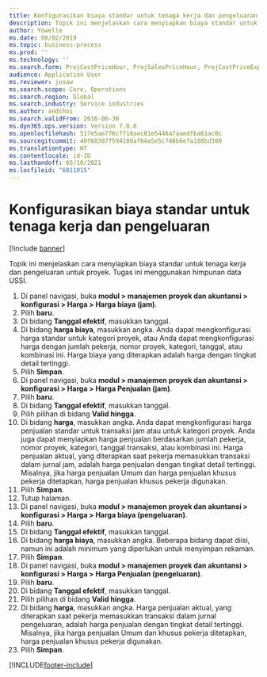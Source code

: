```yaml
---
title: Konfigurasikan biaya standar untuk tenaga kerja dan pengeluaran
description: Topik ini menjelaskan cara menyiapkan biaya standar untuk tenaga kerja dan pengeluaran untuk proyek.
author: Yowelle
ms.date: 08/02/2019
ms.topic: business-process
ms.prod: ''
ms.technology: ''
ms.search.form: ProjCostPriceHour, ProjSalesPriceHour, ProjCostPriceExpense, ProjSalesPriceCost
audience: Application User
ms.reviewer: josaw
ms.search.scope: Core, Operations
ms.search.region: Global
ms.search.industry: Service industries
ms.author: andchoi
ms.search.validFrom: 2016-06-30
ms.dyn365.ops.version: Version 7.0.0
ms.openlocfilehash: 517e5ae776cff18aec81e5446a7aaedfba61ac0c
ms.sourcegitcommit: 40f68387f594180af64a5e5c748b6efa188bd300
ms.translationtype: HT
ms.contentlocale: id-ID
ms.lasthandoff: 05/10/2021
ms.locfileid: "6011015"
---
```

# <a name="configure-standard-costs-for-labor-and-expenses"></a>Konfigurasikan biaya standar untuk tenaga kerja dan pengeluaran

[!include [banner](../../includes/banner.md)]

Topik ini menjelaskan cara menyiapkan biaya standar untuk tenaga kerja dan pengeluaran untuk proyek. Tugas ini menggunakan himpunan data USSI.

1. Di panel navigasi, buka **modul > manajemen proyek dan akuntansi > konfigurasi > Harga > Harga biaya (jam)**.
2. Pilih **baru**.
3. Di bidang **Tanggal efektif**, masukkan tanggal.
4. Di bidang **harga biaya**, masukkan angka. Anda dapat mengkonfigurasi harga standar untuk kategori proyek, atau Anda dapat mengkonfigurasi harga dengan jumlah pekerja, nomor proyek, kategori, tanggal, atau kombinasi ini. Harga biaya yang diterapkan adalah harga dengan tingkat detail tertinggi.  
5. Pilih **Simpan**.
6. Di panel navigasi, buka **modul > manajemen proyek dan akuntansi > konfigurasi > Harga > Harga Penjualan (jam)**.
7. Pilih **baru**.
8. Di bidang **Tanggal efektif**, masukkan tanggal.
9. Pilih pilihan di bidang **Valid hingga**.
10. Di bidang **harga**, masukkan angka. Anda dapat mengkonfigurasi harga penjualan standar untuk transaksi jam atau untuk kategori proyek. Anda juga dapat menyiapkan harga penjualan berdasarkan jumlah pekerja, nomor proyek, kategori, tanggal transaksi, atau kombinasi ini. Harga penjualan aktual, yang diterapkan saat pekerja memasukkan transaksi dalam jurnal jam, adalah harga penjualan dengan tingkat detail tertinggi. Misalnya, jika harga penjualan Umum dan harga penjualan khusus pekerja ditetapkan, harga penjualan khusus pekerja digunakan.  
11. Pilih **Simpan**.
12. Tutup halaman.
13. Di panel navigasi, buka **modul > manajemen proyek dan akuntansi > konfigurasi > Harga > Harga biaya (pengeluaran)**.
14. Pilih **baru**.
15. Di bidang **Tanggal efektif**, masukkan tanggal.
16. Di bidang **harga biaya**, masukkan angka. Beberapa bidang dapat diisi, namun ini adalah minimum yang diperlukan untuk menyimpan rekaman.  
17. Pilih **Simpan**.
18. Di panel navigasi, buka **modul > manajemen proyek dan akuntansi > konfigurasi > Harga > Harga Penjualan (pengeluaran)**.
19. Pilih **baru**.
20. Di bidang **Tanggal efektif**, masukkan tanggal.
21. Pilih pilihan di bidang **Valid hingga**.
22. Di bidang **harga**, masukkan angka. Harga penjualan aktual, yang diterapkan saat pekerja memasukkan transaksi dalam jurnal pengeluaran, adalah harga penjualan dengan tingkat detail tertinggi. Misalnya, jika harga penjualan Umum dan khusus pekerja ditetapkan, harga penjualan khusus pekerja digunakan.  
23. Pilih **Simpan**.



[!INCLUDE[footer-include](../../includes/footer-banner.md)]